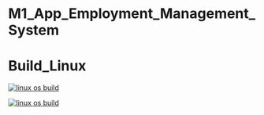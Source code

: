 # M1_App_Employment_Management_System
# Build_Linux
[![linux os build](https://github.com/rickwith13/M1_App_Employment_Management_System/actions/workflows/build_linux.yml/badge.svg)](https://github.com/rickwith13/M1_App_Employment_Management_System/actions/workflows/build_linux.yml)

[![linux os build](https://github.com/rickwith13/M1_App_Employment_Management_System/actions/workflows/build_linux.yml/badge.svg)](https://github.com/rickwith13/M1_App_Employment_Management_System/actions/workflows/build_linux.yml)
